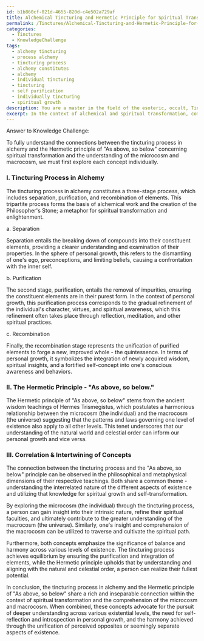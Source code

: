 ```yaml
---
id: b1b860cf-021d-4655-820d-c4e502a729af
title: Alchemical Tincturing and Hermetic Principle for Spiritual Transformation
permalink: /Tinctures/Alchemical-Tincturing-and-Hermetic-Principle-for-Spiritual-Transformation/
categories:
  - Tinctures
  - KnowledgeChallenge
tags:
  - alchemy tincturing
  - process alchemy
  - tincturing process
  - alchemy constitutes
  - alchemy
  - individual tincturing
  - tincturing
  - self purification
  - individually tincturing
  - spiritual growth
description: You are a master in the field of the esoteric, occult, Tinctures and Education. You are a writer of tests, challenges, books and deep knowledge on Tinctures for initiates and students to gain deep insights and understanding from. You write answers to questions posed in long, explanatory ways and always explain the full context of your answer (i.e., related concepts, formulas, examples, or history), as well as the step-by-step thinking process you take to answer the challenges. Be rigorous and thorough, and summarize the key themes, ideas, and conclusions at the end.
excerpt: In the context of alchemical and spiritual transformation, compare the correlations between the tincturing process of separating, purifying, and recombining elements and the Hermetic principle of "As above, so below." How do these concepts intertwine in the realm of personal growth and the understanding of the microcosm and macrocosm?
---
```

Answer to Knowledge Challenge:

To fully understand the connections between the tincturing process in alchemy and the Hermetic principle of "As above, so below" concerning spiritual transformation and the understanding of the microcosm and macrocosm, we must first explore each concept individually.

### I. Tincturing Process in Alchemy

The tincturing process in alchemy constitutes a three-stage process, which includes separation, purification, and recombination of elements. This tripartite process forms the basis of alchemical work and the creation of the Philosopher's Stone; a metaphor for spiritual transformation and enlightenment. 

a. Separation

Separation entails the breaking down of compounds into their constituent elements, providing a clearer understanding and examination of their properties. In the sphere of personal growth, this refers to the dismantling of one's ego, preconceptions, and limiting beliefs, causing a confrontation with the inner self.

b. Purification

The second stage, purification, entails the removal of impurities, ensuring the constituent elements are in their purest form. In the context of personal growth, this purification process corresponds to the gradual refinement of the individual's character, virtues, and spiritual awareness, which this refinement often takes place through reflection, meditation, and other spiritual practices.

c. Recombination

Finally, the recombination stage represents the unification of purified elements to forge a new, improved whole - the quintessence. In terms of personal growth, it symbolizes the integration of newly acquired wisdom, spiritual insights, and a fortified self-concept into one's conscious awareness and behaviors.

### II. The Hermetic Principle - "As above, so below."

The Hermetic principle of "As above, so below" stems from the ancient wisdom teachings of Hermes Trismegistus, which postulates a harmonious relationship between the microcosm (the individual) and the macrocosm (the universe) suggesting that the patterns and laws governing one level of existence also apply to all other levels. This tenet underscores that our understanding of the natural world and celestial order can inform our personal growth and vice versa.

### III. Correlation & Intertwining of Concepts

The connection between the tincturing process and the "As above, so below" principle can be observed in the philosophical and metaphysical dimensions of their respective teachings. Both share a common theme - understanding the interrelated nature of the different aspects of existence and utilizing that knowledge for spiritual growth and self-transformation. 

By exploring the microcosm (the individual) through the tincturing process, a person can gain insight into their intrinsic nature, refine their spiritual faculties, and ultimately contribute to the greater understanding of the macrocosm (the universe). Similarly, one's insight and comprehension of the macrocosm can be utilized to traverse and cultivate the spiritual path.

Furthermore, both concepts emphasize the significance of balance and harmony across various levels of existence. The tincturing process achieves equilibrium by ensuring the purification and integration of elements, while the Hermetic principle upholds that by understanding and aligning with the natural and celestial order, a person can realize their fullest potential.

In conclusion, the tincturing process in alchemy and the Hermetic principle of "As above, so below" share a rich and inseparable connection within the context of spiritual transformation and the comprehension of the microcosm and macrocosm. When combined, these concepts advocate for the pursuit of deeper understanding across various existential levels, the need for self-reflection and introspection in personal growth, and the harmony achieved through the unification of perceived opposites or seemingly separate aspects of existence.
